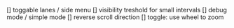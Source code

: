 [] toggable lanes / side menu
[] visibility treshold for small intervals
[] debug mode / simple mode
[] reverse scroll direction
[] toggle: use wheel to zoom 